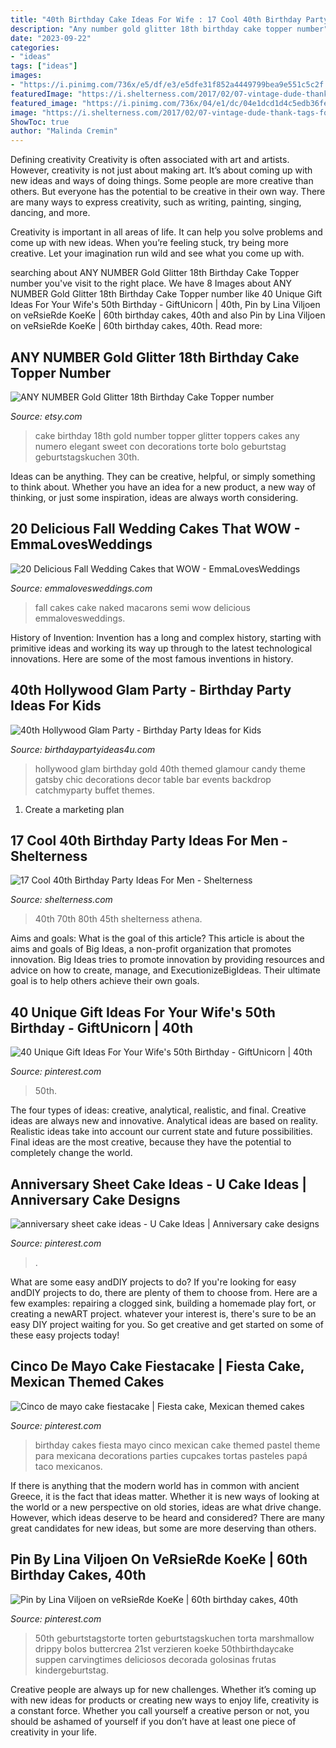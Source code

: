 ```yaml
---
title: "40th Birthday Cake Ideas For Wife : 17 Cool 40th Birthday Party Ideas For Men"
description: "Any number gold glitter 18th birthday cake topper number"
date: "2023-09-22"
categories:
- "ideas"
tags: ["ideas"]
images:
- "https://i.pinimg.com/736x/e5/df/e3/e5dfe31f852a4449799bea9e551c5c2f.jpg"
featuredImage: "https://i.shelterness.com/2017/02/07-vintage-dude-thank-tags-for-party-favors.jpg"
featured_image: "https://i.pinimg.com/736x/04/e1/dc/04e1dcd1d4c5edb36fedf98c1313f9a1.jpg"
image: "https://i.shelterness.com/2017/02/07-vintage-dude-thank-tags-for-party-favors.jpg"
ShowToc: true
author: "Malinda Cremin"
---
```



Defining creativity
Creativity is often associated with art and artists. However, creativity is not just about making art. It’s about coming up with new ideas and ways of doing things.
Some people are more creative than others. But everyone has the potential to be creative in their own way. There are many ways to express creativity, such as writing, painting, singing, dancing, and more.

Creativity is important in all areas of life. It can help you solve problems and come up with new ideas. When you’re feeling stuck, try being more creative. Let your imagination run wild and see what you come up with.

	

		
searching about ANY NUMBER Gold Glitter 18th Birthday Cake Topper number you've visit to the right place. We have 8 Images about ANY NUMBER Gold Glitter 18th Birthday Cake Topper number like 40 Unique Gift Ideas For Your Wife&#039;s 50th Birthday - GiftUnicorn | 40th, Pin by Lina Viljoen on veRsieRde KoeKe | 60th birthday cakes, 40th and also Pin by Lina Viljoen on veRsieRde KoeKe | 60th birthday cakes, 40th. Read more:
		
    
## ANY NUMBER Gold Glitter 18th Birthday Cake Topper Number

<img loading=lazy src="https://img0.etsystatic.com/212/1/12940379/il_570xN.1278985022_28xk.jpg" onerror="this.onerror=null;this.src='https://tse1.mm.bing.net/th?id=OIP.PIU47b36EJUU8-CrarY-ZgHaJ4&amp;pid=15.1';" alt="ANY NUMBER Gold Glitter 18th Birthday Cake Topper number">

_Source: etsy.com_

>cake birthday 18th gold number topper glitter toppers cakes any numero elegant sweet con decorations torte bolo geburtstag geburtstagskuchen 30th. 

	

Ideas can be anything. They can be creative, helpful, or simply something to think about. Whether you have an idea for a new product, a new way of thinking, or just some inspiration, ideas are always worth considering.

    
## 20 Delicious Fall Wedding Cakes That WOW - EmmaLovesWeddings

<img loading=lazy src="http://emmalovesweddings.com/wp-content/uploads/2018/08/semi-naked-fall-wedding-cake-with-Macarons.jpg" onerror="this.onerror=null;this.src='https://tse2.mm.bing.net/th?id=OIP.Q9Ob3xu_1Ywc9Q743j7nmgHaLG&amp;pid=15.1';" alt="20 Delicious Fall Wedding Cakes that WOW - EmmaLovesWeddings">

_Source: emmalovesweddings.com_

>fall cakes cake naked macarons semi wow delicious emmalovesweddings. 

	

History of Invention:
Invention has a long and complex history, starting with primitive ideas and working its way up through to the latest technological innovations. Here are some of the most famous inventions in history.

    
## 40th Hollywood Glam Party - Birthday Party Ideas For Kids

<img loading=lazy src="https://www.birthdaypartyideas4u.com/wp-content/uploads/2015/06/40th-Hollywood-Glam-Party-Ideas-and-backdrop.jpg" onerror="this.onerror=null;this.src='https://tse1.mm.bing.net/th?id=OIP.oomIuKkwwuEZRlNOAZOdoQHaLV&amp;pid=15.1';" alt="40th Hollywood Glam Party - Birthday Party Ideas for Kids">

_Source: birthdaypartyideas4u.com_

>hollywood glam birthday gold 40th themed glamour candy theme gatsby chic decorations decor table bar events backdrop catchmyparty buffet themes. 

	

1. Create a marketing plan 

    
## 17 Cool 40th Birthday Party Ideas For Men - Shelterness

<img loading=lazy src="https://i.shelterness.com/2017/02/07-vintage-dude-thank-tags-for-party-favors.jpg" onerror="this.onerror=null;this.src='https://tse4.mm.bing.net/th?id=OIP.Ne2XOytjrLigGekK1BxSpwHaJ4&amp;pid=15.1';" alt="17 Cool 40th Birthday Party Ideas For Men - Shelterness">

_Source: shelterness.com_

>40th 70th 80th 45th shelterness athena. 

	

Aims and goals: What is the goal of this article?
This article is about the aims and goals of Big Ideas, a non-profit organization that promotes innovation. Big Ideas tries to promote innovation by providing resources and advice on how to create, manage, and ExecutionizeBigIdeas. Their ultimate goal is to help others achieve their own goals.

    
## 40 Unique Gift Ideas For Your Wife&#039;s 50th Birthday - GiftUnicorn | 40th

<img loading=lazy src="https://i.pinimg.com/736x/04/e1/dc/04e1dcd1d4c5edb36fedf98c1313f9a1.jpg" onerror="this.onerror=null;this.src='https://tse1.mm.bing.net/th?id=OIP.8Q48slFM75bJWXo8sAVU3wHaLG&amp;pid=15.1';" alt="40 Unique Gift Ideas For Your Wife&#039;s 50th Birthday - GiftUnicorn | 40th">

_Source: pinterest.com_

>50th. 

	

The four types of ideas: creative, analytical, realistic, and final.
Creative ideas are always new and innovative. Analytical ideas are based on reality. Realistic ideas take into account our current state and future possibilities. Final ideas are the most creative, because they have the potential to completely change the world.

    
## Anniversary Sheet Cake Ideas - U Cake Ideas | Anniversary Cake Designs

<img loading=lazy src="https://i.pinimg.com/736x/5a/cc/88/5acc8878b13820a1bebd6f341a609c90--simple-anniversary-cakes-sheet-cakes.jpg" onerror="this.onerror=null;this.src='https://tse3.mm.bing.net/th?id=OIP.klkeVkbvRFPKxOSwvM_UwgHaJ-&amp;pid=15.1';" alt="anniversary sheet cake ideas - U Cake Ideas | Anniversary cake designs">

_Source: pinterest.com_

>. 

	

What are some easy andDIY projects to do?
If you're looking for easy andDIY projects to do, there are plenty of them to choose from. Here are a few examples: repairing a clogged sink, building a homemade play fort, or creating a newART project. whatever your interest is, there's sure to be an easy DIY project waiting for you. So get creative and get started on some of these easy projects today!

    
## Cinco De Mayo Cake Fiestacake | Fiesta Cake, Mexican Themed Cakes

<img loading=lazy src="https://i.pinimg.com/736x/46/3c/19/463c19b8ca691fdd47f95d327a7318bf.jpg" onerror="this.onerror=null;this.src='https://tse2.mm.bing.net/th?id=OIP.cOzJSv9JGBequIxq_P1qggHaJ3&amp;pid=15.1';" alt="Cinco de mayo cake fiestacake | Fiesta cake, Mexican themed cakes">

_Source: pinterest.com_

>birthday cakes fiesta mayo cinco mexican cake themed pastel theme para mexicana decorations parties cupcakes tortas pasteles papá taco mexicanos. 

	

If there is anything that the modern world has in common with ancient Greece, it is the fact that ideas matter. Whether it is new ways of looking at the world or a new perspective on old stories, ideas are what drive change. However, which ideas deserve to be heard and considered? There are many great candidates for new ideas, but some are more deserving than others.

    
## Pin By Lina Viljoen On VeRsieRde KoeKe | 60th Birthday Cakes, 40th

<img loading=lazy src="https://i.pinimg.com/736x/e5/df/e3/e5dfe31f852a4449799bea9e551c5c2f.jpg" onerror="this.onerror=null;this.src='https://tse1.mm.bing.net/th?id=OIP.V8Q6ESpP2hNh2i4lw7HJUQHaKq&amp;pid=15.1';" alt="Pin by Lina Viljoen on veRsieRde KoeKe | 60th birthday cakes, 40th">

_Source: pinterest.com_

>50th geburtstagstorte torten geburtstagskuchen torta marshmallow drippy bolos buttercrea 21st verzieren koeke 50thbirthdaycake suppen carvingtimes deliciosos decorada golosinas frutas kindergeburtstag. 

	

Creative people are always up for new challenges. Whether it’s coming up with new ideas for products or creating new ways to enjoy life, creativity is a constant force. Whether you call yourself a creative person or not, you should be ashamed of yourself if you don’t have at least one piece of creativity in your life.

